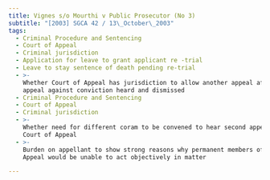 ```yaml
---
title: Vignes s/o Mourthi v Public Prosecutor (No 3)
subtitle: "[2003] SGCA 42 / 13\_October\_2003"
tags:
  - Criminal Procedure and Sentencing
  - Court of Appeal
  - Criminal jurisdiction
  - Application for leave to grant applicant re -trial
  - Leave to stay sentence of death pending re-trial
  - >-
    Whether Court of Appeal has jurisdiction to allow another appeal after
    appeal against conviction heard and dismissed
  - Criminal Procedure and Sentencing
  - Court of Appeal
  - Criminal jurisdiction
  - >-
    Whether need for different coram to be convened to hear second appeal before
    Court of Appeal
  - >-
    Burden on appellant to show strong reasons why permanent members of Court of
    Appeal would be unable to act objectively in matter

---
```


